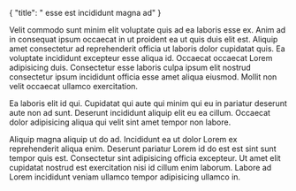 {
"title": " esse est incididunt magna ad"
}

Velit commodo sunt minim elit voluptate quis ad ea laboris esse ex. Anim ad in consequat ipsum occaecat in ut proident ea ut quis duis elit est. Aliquip amet consectetur ad reprehenderit officia ut laboris dolor cupidatat quis. Ea voluptate incididunt excepteur esse aliqua id. Occaecat occaecat Lorem adipisicing duis. Consectetur esse laboris culpa ipsum elit nostrud consectetur ipsum incididunt officia esse amet aliqua eiusmod. Mollit non velit occaecat ullamco exercitation.

Ea laboris elit id qui. Cupidatat qui aute qui minim qui eu in pariatur deserunt aute non ad sunt. Deserunt incididunt aliquip elit eu ea cillum. Occaecat dolor adipisicing aliqua qui velit sint amet tempor non labore.

Aliquip magna aliquip ut do ad. Incididunt ea ut dolor Lorem ex reprehenderit aliqua enim. Deserunt pariatur Lorem id do est est sint sunt tempor quis est. Consectetur sint adipisicing officia excepteur. Ut amet elit cupidatat nostrud est exercitation nisi id cillum enim laborum. Labore ad Lorem incididunt veniam ullamco tempor adipisicing ullamco in.